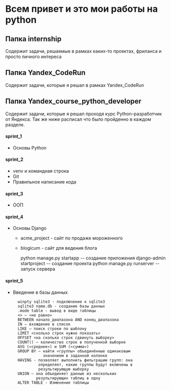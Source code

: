 # Всем привет и это мои работы на python

## Папка internship
Содержит задачи, решаемые в рамках каких-то проектах, фриланса и просто личного интереса

## Папка Yandex_CodeRun
Содержит задачи, которые я решал в рамках Yandex_CodeRun

## Папка Yandex_course_python_developer
Содержит задачи, которые я решал проходя курс Python-разработчик от Яндекса.
Так же ниже расписал что было пройденно в каждом разделе.

#### sprint_1
* Основы Python

#### sprint_2
* venv и командная строка
* Git
* Правильное написание кода

#### sprint_3
* ООП

#### sprint_4
* Основы Django
    * acme_project - сайт по продаже мороженного
    * blogicum - сайт для ведения блога
        

        python manage.py startapp <name> -- создание приложения
        django-admin startproject <name> -- создание проекта
        python manage.py runserver -- запуск сервера

#### sprint_5
* Введение в базы данных


        winpty sqlite3 - подключение к sqlite3
        sqlite3 name.db - создание базы данных
        .mode table - вывод в виде таблицы
        <> — «не равно»
        BETWEEN начало_диапазона AND конец_диапазона
        IN — вхождение в список
        LIKE — поиск строки по шаблону
        LIMIT <сколько строк нужно показать> 
        OFFSET <на сколько строк сдвинуть выборку>
        COUNT() — количество строк в полученной выборке
        AVG («среднее») и SUM («сумма»)
        GROUP BY — найти «группы» объединённые одинаковым
                   значением в заданной колонке
        HAVING - позволяет выполнить фильтрацию групп: она
                 определяет, какие группы будут включены в
                 результирующую выборку
        UNION — она объединяет данные из нескольких
                результирующих таблиц в одну
        ALTER TABLE - Изменение таблицы 